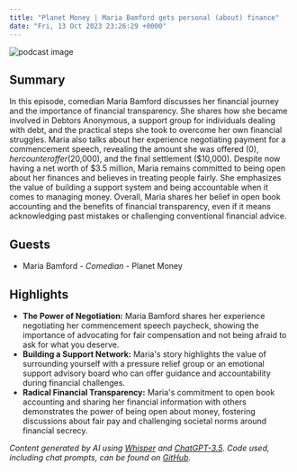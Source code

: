 ```yaml
---
title: "Planet Money | Maria Bamford gets personal (about) finance"
date: "Fri, 13 Oct 2023 23:26:29 +0000"
---
```


![podcast image](https://media.npr.org/assets/img/2022/10/24/pm_new_tile_2022_sq-b4af5aab11c84cfae38eafa1db74a6da943d4e7f.jpg?s=1400&c=66&f=jpg)

## Summary

In this episode, comedian Maria Bamford discusses her financial journey and the importance of financial transparency. She shares how she became involved in Debtors Anonymous, a support group for individuals dealing with debt, and the practical steps she took to overcome her own financial struggles. Maria also talks about her experience negotiating payment for a commencement speech, revealing the amount she was offered ($0), her counteroffer ($20,000), and the final settlement ($10,000). Despite now having a net worth of $3.5 million, Maria remains committed to being open about her finances and believes in treating people fairly. She emphasizes the value of building a support system and being accountable when it comes to managing money. Overall, Maria shares her belief in open book accounting and the benefits of financial transparency, even if it means acknowledging past mistakes or challenging conventional financial advice.

## Guests

- Maria Bamford - _Comedian_ - Planet Money

## Highlights

- **The Power of Negotiation:** Maria Bamford shares her experience negotiating her commencement speech paycheck, showing the importance of advocating for fair compensation and not being afraid to ask for what you deserve.
- **Building a Support Network:** Maria's story highlights the value of surrounding yourself with a pressure relief group or an emotional support advisory board who can offer guidance and accountability during financial challenges.
- **Radical Financial Transparency:** Maria's commitment to open book accounting and sharing her financial information with others demonstrates the power of being open about money, fostering discussions about fair pay and challenging societal norms around financial secrecy.

_Content generated by AI using [Whisper](https://openai.com/research/whisper) and [ChatGPT-3.5](https://openai.com/blog/chatgpt). Code used, including chat prompts, can be found on [GitHub](https://github.com/dustinbrownman/podcast-parser/blob/main/app/functions.py)._
